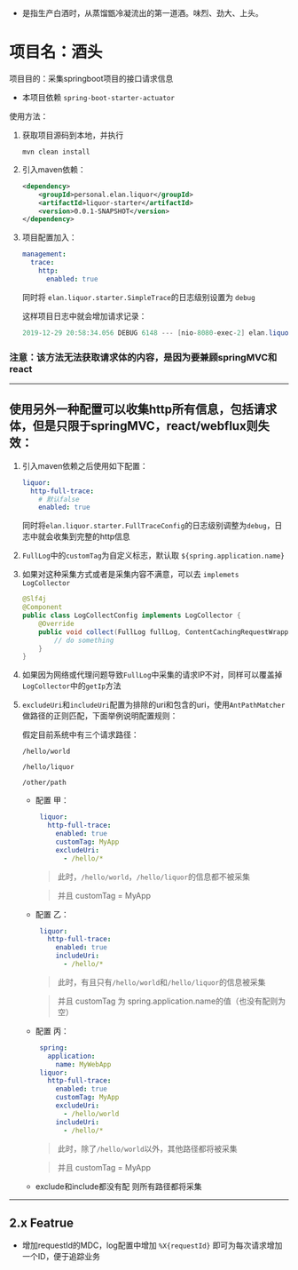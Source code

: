 * 是指生产白酒时，从蒸馏甑冷凝流出的第一道酒。味烈、劲大、上头。
# 项目名：酒头

项目目的：采集springboot项目的接口请求信息

* 本项目依赖 ```spring-boot-starter-actuator```

使用方法：
1. 获取项目源码到本地，并执行
    ```shell 
    mvn clean install
    ```
2. 引入maven依赖：
    ```xml
    <dependency>
        <groupId>personal.elan.liquor</groupId>
        <artifactId>liquor-starter</artifactId>
        <version>0.0.1-SNAPSHOT</version>
    </dependency>
    ```
   
3. 项目配置加入：
    ```yaml
    management:
      trace:
        http:
          enabled: true
    ```
    同时将 ```elan.liquor.starter.SimpleTrace```的日志级别设置为 ```debug```
    
    这样项目日志中就会增加请求记录：
    ```java
    2019-12-29 20:58:34.056 DEBUG 6148 --- [nio-8080-exec-2] elan.liquor.starter.SimpleTrace         : http-trace-log| method: GET, path: /hello/elan, query: name=elan, rawQuery: name=elan, timeTaken: 2ms, time: 2019-12-29 20:58:34.053691000 .
    ```
   
### 注意：**该方法无法获取请求体的内容，是因为要兼顾springMVC和react**

---
## 使用另外一种配置可以收集http所有信息，包括请求体，但是只限于springMVC，react/webflux则失效：

1. 引入maven依赖之后使用如下配置：

    ```yaml
    liquor:
      http-full-trace:
        # 默认false
        enabled: true
    ```
   同时将```elan.liquor.starter.FullTraceConfig```的日志级别调整为```debug```，日志中就会收集到完整的http信息
   
2. ```FullLog```中的```customTag```为自定义标志，默认取 ```${spring.application.name}```
3. 如果对这种采集方式或者是采集内容不满意，可以去 ```implemets LogCollector```

    ```java
    @Slf4j
    @Component
    public class LogCollectConfig implements LogCollector {
        @Override
        public void collect(FullLog fullLog, ContentCachingRequestWrapper request, ContentCachingResponseWrapper response) {
            // do something
        }
    }
    ```
   
4. 如果因为网络或代理问题导致```FullLog```中采集的请求IP不对，同样可以覆盖掉```LogCollector```中的```getIp```方法
5. ```excludeUri```和```includeUri```配置为排除的uri和包含的uri，使用```AntPathMatcher```做路径的正则匹配，下面举例说明配置规则：

    假定目前系统中有三个请求路径：
    
    ```/hello/world```
    
    ```/hello/liquor```
    
    ```/other/path```
    
    * 配置 甲：
        ```yaml
         liquor:
           http-full-trace:
             enabled: true
             customTag: MyApp
             excludeUri: 
               - /hello/*
        ```
        > 此时，```/hello/world```，```/hello/liquor```的信息都不被采集
        
        > 并且 customTag = MyApp

    * 配置 乙：
        ```yaml
         liquor:
           http-full-trace:
             enabled: true
             includeUri: 
               - /hello/*
        ```
        > 此时，有且只有```/hello/world```和```/hello/liquor```的信息被采集
        
        > 并且 customTag 为 spring.application.name的值（也没有配则为空）

    * 配置 丙：
        ```yaml
         spring:
           application:
             name: MyWebApp
         liquor:
           http-full-trace:
             enabled: true
             customTag: MyApp
             excludeUri: 
               - /hello/world
             includeUri: 
               - /hello/*
        ```
        > 此时，除了```/hello/world```以外，其他路径都将被采集
        
        > 并且 customTag = MyApp
    
    * exclude和include都没有配 则所有路径都将采集

---
## 2.x Featrue

* 增加requestId的MDC，log配置中增加 ```%X{requestId}``` 即可为每次请求增加一个ID，便于追踪业务

